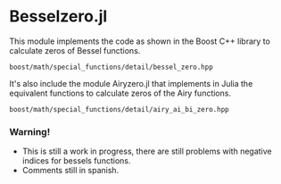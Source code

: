 # Besselzero.jl

This module implements the code as shown in the Boost C++ library to calculate zeros of Bessel functions.
    
    boost/math/special_functions/detail/bessel_zero.hpp

It's also include the module Airyzero.jl that implements in Julia the equivalent functions to calculate zeros of the Airy functions. 
    
    boost/math/special_functions/detail/airy_ai_bi_zero.hpp

### Warning!
- This is still a work in progress, there are still problems with negative indices for bessels functions.
- Comments still in spanish.  